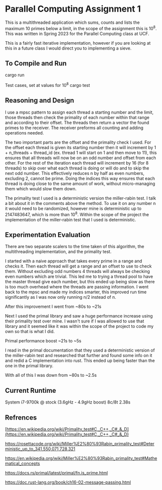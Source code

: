 # Parallel Computing Assignment 1
This is a multithreaded application which sums, counts and lists the maximum 10 primes below a limit, in the scope of the assignment this is 10<sup>8</sup>. This was written in Spring 2023 for the Parallel Computing class at UCF.

This is a fairly fast iterative implementation, however if you are looking at this in a future class I would direct you to implementing a sieve.

## To Compile and Run
cargo run

Test cases, set at values for 10<sup>8</sup>
cargo test

## Reasoning and Design
I use a mpsc pattern to assign each thread a starting number and the limit, those threads then check the primality of each number within that range and according to their offset. The threads then return a vector the found primes to the receiver. The receiver preforms all counting and adding operations needed. 

The two important parts are the offset and the primality check I used. For the offset each thread is given its starting number then it will increment by 1 + n_threads + thread_id (ex. thread 1 will start on 1 and then move to 11), this ensures that all threads will now be on an odd number and offset from each other. For the rest of the iteration each thread will increment by 16 (for 8 threads) to skip over what each thread is doing or will do and to skip the next odd number. This effectively reduces n by half as even numbers, excluding 2, cannot be prime. Doing the indices this way ensures that each thread is doing close to the same amount of work, without micro-managing them which would slow them down.

The primality test I used is a deterministic version the miller-rabin test. I talk a bit about it in the comments above the method. To use it on any number n it would need to be randomized, however mine is deterministic up to 2147483647, which is more than 10<sup>8</sup>. Within the scope of the project the implementation of the miller-rabin test that I used is deterministic.

## Experimentation Evaluation
There are two separate scalers to the time taken of this algorithm, the multithreading implementation, and the primality test.

I started with a naive approach that takes every prime in a range and checks it. Then each thread will get a range and an offset to use to check them. Without excluding odd numbers 4 threads will always be checking even numbers which are trivial. This led me to trying a thread pool to have the master thread give each number, but this ended up being slow as there is too much overhead where the threads are passing information. I went back to the mpsc and made my indices smarter, this improved run time significantly as I was now only running n/2 instead of n.

After this improvement I went from ~80s to ~21s

Next I used the primal library and saw a huge performance increase using their primality test over mine. I wasn't sure if I was allowed to use that library and it seemed like it was within the scope of the project to code my own so that is what I did.

Primal performance boost ~21s to ~5s

I read in the primal documentation that they used a deterministic version of the miller-rabin test and researched that further and found some info on it and redid a C implementation into rust. This ended up being faster than the one in the primal library.

With all of this I was down from ~80s to ~2.5s

## Current Runtime
System
i7-9700k @ stock (3.6gHz - 4.9gHz boost) 8c/8t
2.38s

## Refrences
[https://en.wikipedia.org/wiki/Primality_test#C,_C++,_C#_&_D](https://en.wikipedia.org/wiki/Primality_test#C,_C++,_C#_&_D)

https://rosettacode.org/wiki/Miller%E2%80%93Rabin_primality_test#Deterministic_up_to_341,550,071,728,321

https://en.wikipedia.org/wiki/Miller%E2%80%93Rabin_primality_test#Mathematical_concepts

https://docs.rs/primal/latest/primal/fn.is_prime.html

https://doc.rust-lang.org/book/ch16-02-message-passing.html